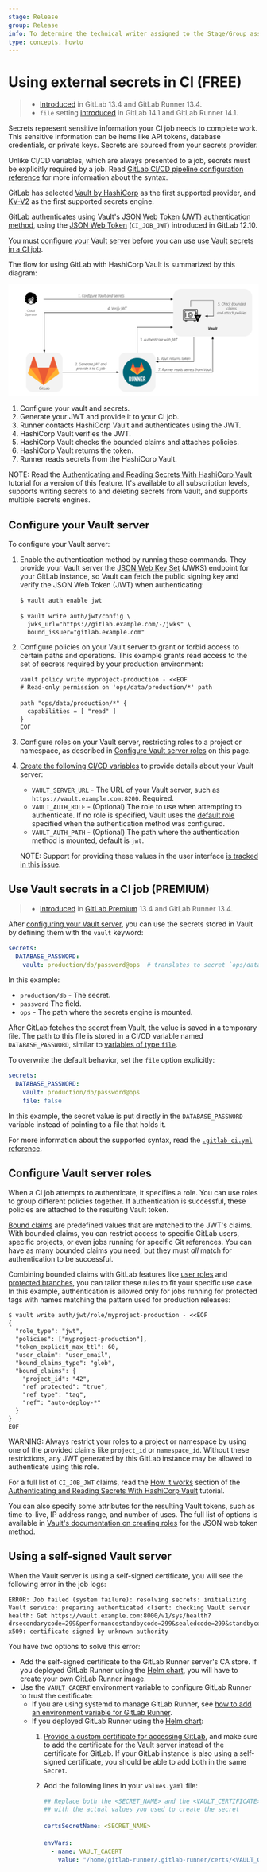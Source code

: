 ```yaml
---
stage: Release
group: Release
info: To determine the technical writer assigned to the Stage/Group associated with this page, see https://about.gitlab.com/handbook/engineering/ux/technical-writing/#assignments
type: concepts, howto
---
```


# Using external secrets in CI **(FREE)**

> - [Introduced](https://gitlab.com/gitlab-org/gitlab/-/issues/218746) in GitLab 13.4 and GitLab Runner 13.4.
> - `file` setting [introduced](https://gitlab.com/gitlab-org/gitlab/-/issues/250695) in GitLab 14.1 and GitLab Runner 14.1.

Secrets represent sensitive information your CI job needs to complete work. This
sensitive information can be items like API tokens, database credentials, or private keys.
Secrets are sourced from your secrets provider.

Unlike CI/CD variables, which are always presented to a job, secrets must be explicitly
required by a job. Read [GitLab CI/CD pipeline configuration reference](../yaml/index.md#secrets)
for more information about the syntax.

GitLab has selected [Vault by HashiCorp](https://www.vaultproject.io) as the
first supported provider, and [KV-V2](https://www.vaultproject.io/docs/secrets/kv/kv-v2)
as the first supported secrets engine.

GitLab authenticates using Vault's
[JSON Web Token (JWT) authentication method](https://www.vaultproject.io/docs/auth/jwt#jwt-authentication), using
the [JSON Web Token](https://gitlab.com/gitlab-org/gitlab/-/issues/207125) (`CI_JOB_JWT`)
introduced in GitLab 12.10.

You must [configure your Vault server](#configure-your-vault-server) before you
can use [use Vault secrets in a CI job](#use-vault-secrets-in-a-ci-job).

The flow for using GitLab with HashiCorp Vault
is summarized by this diagram:

![Flow between GitLab and HashiCorp](../img/gitlab_vault_workflow_v13_4.png "How GitLab CI_JOB_JWT works with HashiCorp Vault")

1. Configure your vault and secrets.
1. Generate your JWT and provide it to your CI job.
1. Runner contacts HashiCorp Vault and authenticates using the JWT.
1. HashiCorp Vault verifies the JWT.
1. HashiCorp Vault checks the bounded claims and attaches policies.
1. HashiCorp Vault returns the token.
1. Runner reads secrets from the HashiCorp Vault.

NOTE:
Read the [Authenticating and Reading Secrets With HashiCorp Vault](../examples/authenticating-with-hashicorp-vault/index.md)
tutorial for a version of this feature. It's available to all
subscription levels, supports writing secrets to and deleting secrets from Vault,
and supports multiple secrets engines.

## Configure your Vault server

To configure your Vault server:

1. Enable the authentication method by running these commands. They provide your Vault
   server the [JSON Web Key Set](https://tools.ietf.org/html/rfc7517) (JWKS) endpoint for your GitLab instance, so Vault
   can fetch the public signing key and verify the JSON Web Token (JWT) when authenticating:

   ```shell
   $ vault auth enable jwt

   $ vault write auth/jwt/config \
     jwks_url="https://gitlab.example.com/-/jwks" \
     bound_issuer="gitlab.example.com"
   ```

1. Configure policies on your Vault server to grant or forbid access to certain
   paths and operations. This example grants read access to the set of secrets
   required by your production environment:

   ```shell
   vault policy write myproject-production - <<EOF
   # Read-only permission on 'ops/data/production/*' path

   path "ops/data/production/*" {
     capabilities = [ "read" ]
   }
   EOF
   ```

1. Configure roles on your Vault server, restricting roles to a project or namespace,
   as described in [Configure Vault server roles](#configure-vault-server-roles) on this page.
1. [Create the following CI/CD variables](../variables/index.md#custom-cicd-variables)
   to provide details about your Vault server:
   - `VAULT_SERVER_URL` - The URL of your Vault server, such as `https://vault.example.com:8200`.
     Required.
   - `VAULT_AUTH_ROLE` - (Optional) The role to use when attempting to authenticate.
     If no role is specified, Vault uses the [default role](https://www.vaultproject.io/api/auth/jwt#default_role)
     specified when the authentication method was configured.
   - `VAULT_AUTH_PATH` - (Optional) The path where the authentication method is mounted, default is `jwt`.

   NOTE:
   Support for providing these values in the user interface [is tracked in this issue](https://gitlab.com/gitlab-org/gitlab/-/issues/218677).

## Use Vault secrets in a CI job **(PREMIUM)**

> - [Introduced](https://gitlab.com/gitlab-org/gitlab/-/issues/28321) in [GitLab Premium](https://about.gitlab.com/pricing/) 13.4 and GitLab Runner 13.4.

After [configuring your Vault server](#configure-your-vault-server), you can use
the secrets stored in Vault by defining them with the `vault` keyword:

```yaml
secrets:
  DATABASE_PASSWORD:
    vault: production/db/password@ops  # translates to secret `ops/data/production/db`, field `password`
```

In this example:

- `production/db` - The secret.
- `password` The field.
- `ops` - The path where the secrets engine is mounted.

After GitLab fetches the secret from Vault, the value is saved in a temporary file.
The path to this file is stored in a CI/CD variable named `DATABASE_PASSWORD`,
similar to [variables of type `file`](../variables/index.md#cicd-variable-types).

To overwrite the default behavior, set the `file` option explicitly:

```yaml
secrets:
  DATABASE_PASSWORD:
    vault: production/db/password@ops
    file: false
```

In this example, the secret value is put directly in the `DATABASE_PASSWORD` variable
instead of pointing to a file that holds it.

For more information about the supported syntax, read the
[`.gitlab-ci.yml` reference](../yaml/index.md#secretsvault).

## Configure Vault server roles

When a CI job attempts to authenticate, it specifies a role. You can use roles to group
different policies together. If authentication is successful, these policies are
attached to the resulting Vault token.

[Bound claims](https://www.vaultproject.io/docs/auth/jwt#bound-claims) are predefined
values that are matched to the JWT's claims. With bounded claims, you can restrict access
to specific GitLab users, specific projects, or even jobs running for specific Git
references. You can have as many bounded claims you need, but they must *all* match
for authentication to be successful.

Combining bounded claims with GitLab features like [user roles](../../user/permissions.md)
and [protected branches](../../user/project/protected_branches.md), you can tailor
these rules to fit your specific use case. In this example, authentication is allowed
only for jobs running for protected tags with names matching the pattern used for
production releases:

```shell
$ vault write auth/jwt/role/myproject-production - <<EOF
{
  "role_type": "jwt",
  "policies": ["myproject-production"],
  "token_explicit_max_ttl": 60,
  "user_claim": "user_email",
  "bound_claims_type": "glob",
  "bound_claims": {
    "project_id": "42",
    "ref_protected": "true",
    "ref_type": "tag",
    "ref": "auto-deploy-*"
  }
}
EOF
```

WARNING:
Always restrict your roles to a project or namespace by using one of the provided
claims like `project_id` or `namespace_id`. Without these restrictions, any JWT
generated by this GitLab instance may be allowed to authenticate using this role.

For a full list of `CI_JOB_JWT` claims, read the
[How it works](../examples/authenticating-with-hashicorp-vault/index.md#how-it-works) section of the
[Authenticating and Reading Secrets With HashiCorp Vault](../examples/authenticating-with-hashicorp-vault/index.md) tutorial.

You can also specify some attributes for the resulting Vault tokens, such as time-to-live,
IP address range, and number of uses. The full list of options is available in
[Vault's documentation on creating roles](https://www.vaultproject.io/api/auth/jwt#create-role)
for the JSON web token method.

## Using a self-signed Vault server

When the Vault server is using a self-signed certificate, you will see the following error in the job logs:

```plaintext
ERROR: Job failed (system failure): resolving secrets: initializing Vault service: preparing authenticated client: checking Vault server health: Get https://vault.example.com:8000/v1/sys/health?drsecondarycode=299&performancestandbycode=299&sealedcode=299&standbycode=299&uninitcode=299: x509: certificate signed by unknown authority
```

You have two options to solve this error:

- Add the self-signed certificate to the GitLab Runner server's CA store.
  If you deployed GitLab Runner using the [Helm chart](https://docs.gitlab.com/runner/install/kubernetes.html), you will have to create your own GitLab Runner image.
- Use the `VAULT_CACERT` environment variable to configure GitLab Runner to trust the certificate:
  - If you are using systemd to manage GitLab Runner, see [how to add an environment variable for GitLab Runner](https://docs.gitlab.com/runner/configuration/init.html#setting-custom-environment-variables).
  - If you deployed GitLab Runner using the [Helm chart](https://docs.gitlab.com/runner/install/kubernetes.html):
    1. [Provide a custom certificate for accessing GitLab](https://docs.gitlab.com/runner/install/kubernetes.html#providing-a-custom-certificate-for-accessing-gitlab), and make sure to add the certificate for the Vault server instead of the certificate for GitLab. If your GitLab instance is also using a self-signed certificate, you should be able to add both in the same `Secret`.
    1. Add the following lines in your `values.yaml` file:

       ```yaml
       ## Replace both the <SECRET_NAME> and the <VAULT_CERTIFICATE>
       ## with the actual values you used to create the secret

       certsSecretName: <SECRET_NAME>

       envVars:
         - name: VAULT_CACERT
           value: "/home/gitlab-runner/.gitlab-runner/certs/<VAULT_CERTIFICATE>"
       ```
